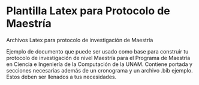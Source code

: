 # Plantilla Latex para Protocolo de Maestría
Archivos Latex para protocolo de investigación de Maestría

Ejemplo de documento que puede ser usado como base para construir tu protocolo de investigación de nivel Maestría para el Programa de Maestría en Ciencia e Ingeniería de la Computación de la UNAM.
Contiene portada y secciones necesarias además de un cronograma y un archivo .bib ejemplo. Estos deben ser llenados a tus necesidades.
